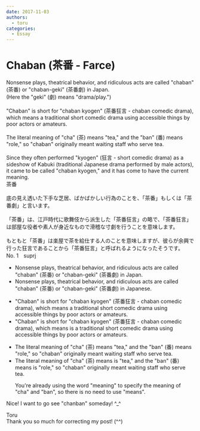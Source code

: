 ```yaml
---
date: 2017-11-03
authors:
  - toru
categories:
  - Essay
---
```


<h1 id="subject_show">Chaban (茶番 - Farce)</h1>
<div class="date" hidden>Nov 3, 2017 18:15</div>
<div id="post"><div id="body_show_ori">
Nonsense plays, theatrical behavior, and ridiculous acts are called "chaban" (茶番) or "chaban-geki" (茶番劇) in Japan.<br/>(Here the "geki" (劇) means "drama/play.")<br/><br/>"Chaban" is short for "chaban kyogen" (茶番狂言 - chaban comedic drama), which means a traditional short comedic drama using accessible things by poor actors or amateurs.<br/><br/>The literal meaning of "cha" (茶) means "tea," and the "ban" (番) means "role," so "chaban" originally meant waiting staff who serve tea.<br/><br/>Since they often performed "kyogen" (狂言 - short comedic drama) as a sideshow of Kabuki (traditional Japanese drama performed by male actors), it came to be called "chaban kyogen," and it has come to have the current meaning.
</div></div>

<!-- more -->

<div id="post_ja"><div id="body_show_mo">
茶番<br/><br/>底の見え透いた下手な芝居、ばかばかしい行為のことを、「茶番」もしくは「茶番劇」と言います。<br/><br/>「茶番」は、江戸時代に歌舞伎から派生した「茶番狂言」の略で、「茶番狂言」は部屋な役者や素人が身近なもので滑稽な寸劇を行うことを意味します。<br/><br/>もともと「茶番」は楽屋で茶を給仕する人のことを意味しますが、彼らが余興で行った狂言であることから「茶番狂言」と呼ばれるようになったそうです。
</div></div>
<div id="block"><div class="first_name"> No. 1　<span class="just_name">suprj</span></div><div id="block2">
<ul class="correction_field">
<li class="incorrect">Nonsense plays, theatrical behavior, and ridiculous acts are called "chaban" (茶番) or "chaban-geki" (茶番劇) in Japan.</li>
<li class="corrected correct">
Nonsense plays, theatrical behavior, and ridiculous acts are called "chaban" (茶番) or "chaban-geki" (茶番劇) in Japan<span class="f_red">ese.</span>
</li>
</ul>
<ul class="correction_field">
<li class="incorrect">"Chaban" is short for "chaban kyogen" (茶番狂言 - chaban comedic drama), which means a traditional short comedic drama using accessible things by poor actors or amateurs.</li>
<li class="corrected correct">
"Chaban" is short for "chaban kyogen" (茶番狂言 - chaban comedic drama), which <span class="sline">means</span> <span class="f_red">is</span> a traditional short comedic drama using accessible things by poor actors or amateurs.
</li>
</ul>
<ul class="correction_field">
<li class="incorrect">The literal meaning of "cha" (茶) means "tea," and the "ban" (番) means "role," so "chaban" originally meant waiting staff who serve tea.</li>
<li class="corrected correct">
The literal meaning of "cha" (茶) <span class="sline">means</span> <span class="f_red">is</span> "tea," and the "ban" (番) <span class="sline">means</span> <span class="f_red">is</span> "role," so "chaban" originally meant waiting staff who serve tea.
<p class="correction_comment">You're already using the word "meaning" to specify the meaning of "cha" and "ban", so there is no need to use "means".</p>
</li>
</ul>
<p class="comment_small">
 Nice! I want to go see "chanban" someday! ^_^
</p>

</div><div class="name"><span class="just_name">Toru</span><br>
Thank you so much for correcting my post! (^^)
</div>
</div>
